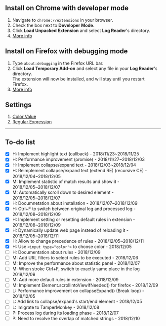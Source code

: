 ## Install on Chrome with developer mode
1. Navigate to `chrome://extensions` in your browser.
2. Check the box next to **Developer Mode**.
3. Click **Load Unpacked Extension** and select **Log Reader**'s directory.
4. [More info](https://developer.chrome.com/extensions)

## Install on Firefox with debugging mode
1. Type `about:debugging` in the Firefox URL bar.
2. Click **Load Temporary Add-on** and select any file in your **Log Reader**'s directory.  
   The extension will now be installed, and will stay until you restart Firefox.
3. [More info](https://developer.mozilla.org/en-US/docs/Mozilla/Add-ons/WebExtensions/Your_first_WebExtension)

## Settings
1. [Color Value](https://developer.mozilla.org/en-US/docs/Web/CSS/color_value)
2. [Regular Expression](https://developer.mozilla.org/en-US/docs/Web/JavaScript/Guide/Regular_Expressions)

---

## To-do list
- [x] H: Implement highlight text (callback) - 2018/11/23~2018/11/25
- [x] H: Performance improvement (promise) - 2018/11/27~2018/12/03
- [x] H: Implement collapse/expand text - 2018/12/03~2018/12/04
- [x] H: Reimplement collapse/expand text (extend RE) (recursive CE) - 2018/12/04~2018/12/05
- [x] M: Implement statistic of match results and show it - 2018/12/05~2018/12/07
- [x] M: Automatically scroll down to desired element - 2018/12/05~2018/12/07
- [x] H: Documnetation about installation - 2018/12/07~2018/12/09
- [x] H: Ctrl+F to switch between original log and processed log - 2018/12/08~2018/12/09
- [x] H: Implement setting or resetting default rules in extension - 2018/12/08~2018/12/09
- [x] H: Dynamically update web page instead of reloading it - 2018/12/05~2018/12/11
- [x] H: Allow to change precedence of rules - 2018/12/05~2018/12/11
- [x] H: Use `<input type="color">` to choose color - 2018/12/05
- [ ] H: Documentation about rules - 2018/12/09
- [ ] M: Add URL filters to select rules to be executed - 2018/12/06
- [ ] M: Improve the performance about statistic panel - 2018/12/07
- [ ] M: When stroke Ctrl+F, switch to exactly same place in the log 2018/12/09
- [ ] M: Add more default rules in extension - 2018/12/09
- [ ] M: Implement Element.scrollIntoViewIfNeeded() for firefox - 2018/12/09
- [ ] L: Performance improvement on collapseExpand() (Break loop) - 2018/12/05
- [ ] L: Add link to collapse/expand's start/end element - 2018/12/05
- [ ] L: Imigrate to TamperMonkey - 2018/12/08
- [ ] P: Process log during its loading phase - 2018/12/07
- [ ] P: Need to resolve the overlap of matched strings - 2018/12/10
